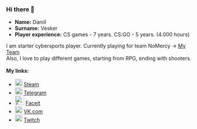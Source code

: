 ### Hi there 👋

* **Name:** Daniil
* **Surname:** Vesker
* **Player experience:** CS games - 7 years. CS:GO - 5 years. (4.000 hours) 

I am starter cybersports player. Currently playing for team NoMercy -> [My Team](https://www.faceit.com/ru/teams/306a6ec3-3564-4f0e-b24f-6020f95172bd)<br>
Also, I love to play different games, starting from RPG, ending with shooters. <br>
<br>
**My links:**
* <img alt="Steam" src="https://bit.ly/3EjecuY" width="20px" height="20px"/> [Steam](https://steamcommunity.com/id/v3sker/)<br>
* <img alt="Telegram" src="https://cdn.freebiesupply.com/logos/large/2x/telegram-logo-svg-vector.svg" width="20px" height="20px"/> [Telegram](https://t.me/v3sker/)<br>
* <img alt="Faceit" src="https://www.esportsearnings.com/images/logos/l/053/faceit-pro-league.png" width="25px" height="25px"/> [Faceit](https://www.faceit.com/ru/players/v3skerrrrr)<br>
* <img alt="VK" src="https://upload.wikimedia.org/wikipedia/commons/thumb/2/21/VK.com-logo.svg/2048px-VK.com-logo.svg.png" width="20px" height="20px"/> [VK.com](https://vk.com/antexp/)<br>
* <img alt="Twitch" src="https://www.freepnglogos.com/uploads/purple-twitch-logo-png-18.png" width="20px" height="20px"/> [Twitch](https://twitch.tv/v3skerxd/)<br>

<!--**vespukeker/vespukeker** is a ✨ _special_ ✨ repository because its `README.md` (this file) appears on your GitHub profile.--!>



